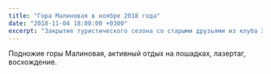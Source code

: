 ```yaml
---
title: "Гора Малиновая в ноябре 2018 года"
date: "2018-11-04 18:00:00 +0300"
excerpt: "Закрытие туристического сезона со старыми друзьями из клуба Экстрим."
---
```


Подножие горы Малиновая, активный отдых на лошадках, лазертаг, восхождение.

<script src="https://cdn.jsdelivr.net/npm/publicalbum@latest/dist/pa-embed-player.min.js" async></script>
<div class="pa-embed-player" style="width:100%; height:480px; display:none;"
  data-link="https://photos.app.goo.gl/ezdAy1vCTmZj2joq8"
  data-title="2018.11 Малиновая"
  data-description="106 new photos added to shared album">
  <img data-src="https://lh3.googleusercontent.com/rVm2OZ5Pz61YBQ92kh5XZy5tNf0O8ys9KAz9KARf8tvDrOAt_ZlX-2r2xhL_hKVKIWOn4PxJfi920zt0YqzhZdpW2vso6d94jsugCdPoN0yaYCZwmPdnS2c1O5OK9G64hc6Cv58zig=w1920-h1080" src="" alt="" />
  <img data-src="https://lh3.googleusercontent.com/IWP2v4ok3mQlr9xS9Fe-Nq36F2nztUnD3RXuxjg-IJBGjIGH3iDID0A_L4ruCEoQWSJY7fi5-odMo8nXenvFnPDEDUsMfnuPmZkBjgirjVmDBZdQA8DtNgMRgrM_dCS9NKH6yi17yw=w1920-h1080" src="" alt="" />
  <img data-src="https://lh3.googleusercontent.com/uR6Jo6yVCpLwGDG1PMQ8E8e2l6kllMTAqt48e6ypWMmGeR-4Z2FsQSoGWVNARTX3HFiXovQuyl1Zm3_8_1ECrnXqi5EX_Umxu5uZA-Un1zi6D4k-amoaobeyLUpfNy0ztv2PdbOkgQ=w1920-h1080" src="" alt="" />
  <img data-src="https://lh3.googleusercontent.com/Hyuw9l6GugCVxHaN-NP6XywGzjcBlOCGQGx9wn7wL9k4BccI6hVFAVldYvJNQEi4qG8G7nVSua-cNkpi1P1Rq_Xq1tfBSZ8H_Xp8TqI7tQvBKIXl-A5K-IhWfu3ymGe3M0CfW5eXdQ=w1920-h1080" src="" alt="" />
  <img data-src="https://lh3.googleusercontent.com/2F1MifdF8HwAUQsr5OZWfiFy1bV0CZnw8Msuh9Pj_zwWSS7JQCwePqXpGfCdi9x0zVBUz705KHLIRNUgJX44jxiFNZEclfs7V2oikMJyCaOAoRyn2DJUOZ0c1zMX-e1TRR-x9AOuCg=w1920-h1080" src="" alt="" />
  <img data-src="https://lh3.googleusercontent.com/bUFsmpkyTBSU6FeQeSdrXgy4S9ziq5IfGPqRnHvUMb1C2KF9nlWtkeF2e7aOnhtG_NEzqGY5v7RlRfuJ38k79M6gB68re5M7JyZK1uj12HpTU3ZYZJmXY2EWXaFLX4x2kjtt0wugnQ=w1920-h1080" src="" alt="" />
  <img data-src="https://lh3.googleusercontent.com/H_lsNRhEhwxzDqw93qbaRDvCZIYIgvPcnfSeRCCjTM1YgnPZwpnOBrhOhSEnMRGybYxElMnpbGaqNopk-MpB6Y9nqFZKeStHAQZbozKJC8l6fJZbjUBtq5DTyv5qf5sxIbJ_1QEluA=w1920-h1080" src="" alt="" />
  <img data-src="https://lh3.googleusercontent.com/S-DZe8KP_uUjx4GGDf0965b80TZJ_z5T4OlVlKEr-KSDnd12VX6Ad2Re62r23P_SR1QFrnMU3N-Ryrr4lN0L3lUI92x-loWZZJE-0tvoZlPqSN82xJ5EdbRKgR6OG-Ztcp9aeCn81A=w1920-h1080" src="" alt="" />
  <img data-src="https://lh3.googleusercontent.com/gRBN4Ej5vV9irNoYrtU6jJenHGguOJIe29AZ6AsBWcT8IkgwiO9y5yH6Dp6-JTQzzYym__arOE7ctkNDFecNzo-7dPVlHaKt00YN334IYVk2YrGJY7BoLATO0NYf9yjfKlRiI7rRKQ=w1920-h1080" src="" alt="" />
  <img data-src="https://lh3.googleusercontent.com/MlUa1GpAYPkS2ygdCO5mg_nleC7CIs1HLRm51NLlDbnCp-srUGnfGm6EoiL-F8WwCCklePGU9MQP_1gtxBSwaS68BdCxwMHCv68mg7PNapZ1itwJinmN83AJS17RB6A5sKwm1YfxRA=w1920-h1080" src="" alt="" />
  <img data-src="https://lh3.googleusercontent.com/8B3IIXuEVushE-tmfOwc43wHxENI6KZ3ElNwdb6auxOhYW0gC7PTePE9Niv68QE5G8_mz04VLhg0rj1Sv94PKgm8jt1c0egQ_aCYqMDr6FfqNhEhR1djIohY9aiJBg1ljNw0hA0ZdA=w1920-h1080" src="" alt="" />
  <img data-src="https://lh3.googleusercontent.com/a7aDq0dTAMpqGBvQJ7oHVvvUxTfqckcfpAMIqEtTej-ZWjbS9LYkRZUY1i54FZVxeJzk7BLPqeI36gNgFtjeQEr0qqdICJiHhvGIJXE6hrwp2tSszpxKGcvkIB1TK_NZP-cZoZstyg=w1920-h1080" src="" alt="" />
  <img data-src="https://lh3.googleusercontent.com/C4QTl7RiGeRKRROFCgXJf5u81ILpGacRezsCiXCsvnfMNK0c4V5_yQtYhDrOUtEpkzz3EiTKpEPrgAZglJ-dE-oLGqblUkwAMJ1dM3Au6IhuO8O2N0NOhU2Odkjn6PkTg0Jq3iTtwg=w1920-h1080" src="" alt="" />
  <img data-src="https://lh3.googleusercontent.com/qeKJ9JHVudhSyQIBAK9uwJqX5Evt0JTLE2UynWSdJnIwQxcJicgRvaHhBGp9EVvnVmSrNJsMO9u-tylFuLZweT8QOn3bACdrPJ-PXPPQGcPygyQwpxogySt5WWrTBEPu_qX9mtEQAQ=w1920-h1080" src="" alt="" />
  <img data-src="https://lh3.googleusercontent.com/nis_48jUz7ygv6NJ4yad08ZLAcyKnr9xpl-3qngNwSIyunZ5qCm-l2_4vnpvA4LIgBkt8g8tsOPkQp9CSOT7aS_Nocc-_S6O5fH5il83Yxw_EzwtSmEKhbbV02JNq6ZkyRL7nfXxPg=w1920-h1080" src="" alt="" />
  <img data-src="https://lh3.googleusercontent.com/3-F8F9H3Oh8LCKsw9Np48GAzrGHHx00H7FP-HxRTBkqFbxAGy2IGogON64f3aL7tjrjkQsDyKvvbpq7WZVkKZRaYRYat14pDnZIqUIsCzJ32vHbpr5B9ahiDZn0n4ecOSWPu5xR-6g=w1920-h1080" src="" alt="" />
  <img data-src="https://lh3.googleusercontent.com/2JE07QuPrSfvFvJUa3FNrz06mEp7aQJoXMcG6UjSbcg3DFYZwPk4INP8jgq1Ul8nTy3j4UFTubbcYcbEB7Qt0mrX4U6gj4ORK9LL4HNstVUVYUbLf8Csi-KPoPOmUOIae8Raz-bhbg=w1920-h1080" src="" alt="" />
  <img data-src="https://lh3.googleusercontent.com/Onm2vpNE0gKY6dMoELPgNqw_9FBcg3HrOWH87p4NzrSXG3nHtiwARYtj3I9326u_mDYp5FbJbGr0Bzo8IUvtZpW-MmFMF5c15YhpYv3E6bIMdSVOfIfMBg1qcQBYkYE4fF17djYkXQ=w1920-h1080" src="" alt="" />
  <img data-src="https://lh3.googleusercontent.com/GQ6-4Q0BQJq-v8BCYQp3vyNrpmah85TC5yiBMPschopFdohlWtjHEOptUUrDRJUh05vKwwR7ELisGmSPskyiu8tsfia4L56744RMEfLnfbg53QyAQGpkCmp1F68gWwT-azUwKKXrDQ=w1920-h1080" src="" alt="" />
  <img data-src="https://lh3.googleusercontent.com/Zp_BXjC8ULmCKx0bENpzaBm-8xGHDuu6OPWZ7jPYLP93qmxjraohyQRdUf96Tpa7y1FnHPnLJvh9cuV25yN3IzLZzEd0V5h7UkrwXDO9UblqKdNRtOuXmyltp8cXvoi6k4oE_erRgQ=w1920-h1080" src="" alt="" />
  <img data-src="https://lh3.googleusercontent.com/eZ7xeJJ8akaDPPX_5JcnoXqWuw6iP_wJCO6dXLFKnq8Qav0_sOLJyLaAiT2tHM5JhsP6WD39gVL6XNgi7ev2GWqqhIam98FKBiDuZsLhoXqUYhk6Ge2tTjVw55icVauOVy7YkrQmpw=w1920-h1080" src="" alt="" />
  <img data-src="https://lh3.googleusercontent.com/i6Bw8T4EHm9LSbF-iz7ls6yUzzTrot_xIWqiiR32DEVMUUnCwNeRkwqeLSraeG4cacSM1_hT7Zc_13F1C2SS8qhOGT1nzEubQK8zQqmTa1ld0YoNQzUlbIm8iXpME-DHnupN3ISt_A=w1920-h1080" src="" alt="" />
  <img data-src="https://lh3.googleusercontent.com/LMqqRi-HEZRPxDFL-mXlFL7Dd67XOE_M3en_K1U6SbgvIx82_CJu7WZd6e6qVn36oCuWKZNt_5QCY_TjxcMecnEsRwpoNVocyDy-fRajmxeK_2kGKTHK8G_jaquSkOSimgDU5hfK3Q=w1920-h1080" src="" alt="" />
  <img data-src="https://lh3.googleusercontent.com/rYOxGQoSteF9LW5q6cpx_J_yUUWHkcfdvaJYqJuXQ5nUAITDxOEvqTL6EXesStRyu5nxXZCogGwrwyl2MlcZCf4jhDWytxffLpdzsynvSWc01ADwL8kN-P7V_aZH97ItMi4qcstajA=w1920-h1080" src="" alt="" />
  <img data-src="https://lh3.googleusercontent.com/mitldqZKNMRgwz9ghQbRghzrq6sbQjElWXLFmYeBgjhSjafJ37tRrQbXVTenB1uB_YzVIV-YeGw8Lplw8Su7r7_JqmURMZBT8FA1AKpbpDTlLAilXzeH4zpu2YFHIR4CLj6T1R48jg=w1920-h1080" src="" alt="" />
  <img data-src="https://lh3.googleusercontent.com/xFYPYkUM9b7hjv6j8Cn-vvaYfpFj9l0ZiY48_D3FlupJWahMihKI_DyEhBAIPqHZl8UwTvCT4bRpzexPifI95dsDN7VEgF8Bb8sbslrkn9Ks5dZLFoTGW2Dh9YicQKvMRy-3yZ-jaw=w1920-h1080" src="" alt="" />
  <img data-src="https://lh3.googleusercontent.com/DjwUdEQqeV90URN6WJtBigaU2dm9pOyhl3wXCob289N3WAG_qYk9iL05T7PNKOxSENvdGUbfyBHdBJW-jFS32w4yU3pHcHyDqDQDAjy1qQw5juxdwMdn0J7wEJkF_x2ErcqWhCdMxw=w1920-h1080" src="" alt="" />
  <img data-src="https://lh3.googleusercontent.com/xEiqCjH5NG6sOPPkHAxBuRVjmxeviTx-8BpU47yIKyv3sGaYKlw5ArItctiJDIzVChd6qQ-sohmHcy_DnGtV9xs7ChCqocAnoDYkFnCWto8ZcROcYSl8N5ONAESTA5O83mM1ffDZZg=w1920-h1080" src="" alt="" />
  <img data-src="https://lh3.googleusercontent.com/sukbIwm2JIkE4D9XVqnLh-7ZDQznbt16YDC-8BMcneQcSlqCSupRiRubPIMKb1l_w1W1pIjUcUrHZbiUOiNyQ4CVn6lsIs_EJ2ZukY2Xle4wPD91hmwB6lkwUmCxdoyKhtOg0VnRwQ=w1920-h1080" src="" alt="" />
  <img data-src="https://lh3.googleusercontent.com/L-vDL2N1OGx5AzYy0Z7TmFce0Gv8bd17WcKXWUq3dkyxePonEwXKRHDUPXWK21xzd0gPkq2lrYosqjbPuh5joJpEcfC91H3L4r3YAINQdHISjdYDKAQoAuKX737QzrXujjz6c1xbVg=w1920-h1080" src="" alt="" />
  <img data-src="https://lh3.googleusercontent.com/dgSBL-S0UR2cN2YUCBXiEtm_LCV3N5fQDzbRU7KFrens6Jb8dF6wZHtMCxNPs4uR_cIeQpZs2ypcIKUWyGG3vW361_oFCNilNnesFC3JQ1DvTw6RCEfhbJoxeeOp7FcFs9daTgueDA=w1920-h1080" src="" alt="" />
  <img data-src="https://lh3.googleusercontent.com/8SEe0EMRVCxwMv3wMhto199_pnyLzgJvMpexUZZcdcgoz_B0QUggbaau3qI10eMX_hBEjSess7whQ2GG_Lwx61h_5fLmfvSadh11lcbz-JMA8pQAkyTrOBJH98KkNhA0hZZaGrTLwA=w1920-h1080" src="" alt="" />
  <img data-src="https://lh3.googleusercontent.com/XrDqk9UI-zJ4aVXiCajKUjSnd8SaDEivOCEVxlzjkauFNGOSK1QD5rzsGQaPkn7lpb4J0sZITIEooIZwjAGRd7NhlpMDxDuB8ZRW6lniedtSeUVBhvuxaoN5d0x63Jub6LZ-7knrCQ=w1920-h1080" src="" alt="" />
  <img data-src="https://lh3.googleusercontent.com/VmkDvFn_S1gEMlJyW94Ch8ZwuzvjCMVAWNLZ_-TNgK5kB1UFyegjpfeo718V07yflM6Do76JPLN-FoF1x_9JEnYUMSBj-i8hk8zOtfgdyEqsXI6TGjp6OegjTcSqkYglqNn4Z_Jt7g=w1920-h1080" src="" alt="" />
  <img data-src="https://lh3.googleusercontent.com/O81tP0oXtgMgxuK0PE98MLUAV8E7a21Bx5s1rdRj7K8mIKhMBjb99BlifJVOccpGe_es8EHVd0AARQFIgqA4DbGOX3OErDWe9DR9cYRRMyWo7g0f5glbOm-iEm_Bn5zrNGB4lzM4CQ=w1920-h1080" src="" alt="" />
  <img data-src="https://lh3.googleusercontent.com/o4r-ZINoCf-UkeL3xPoGqsDuyJq8RrMKj9t8rjzulnKX2pVZa5kNLCE4jx4teWReudtjH_5lxLTfyZSYuo4I4oglKI8sdF2Ds99A5xSAldKz30n_vOkXro1UbdsHLXs2M48ThfTgLg=w1920-h1080" src="" alt="" />
  <img data-src="https://lh3.googleusercontent.com/aQ-3vHDg9IF-jem9Q0MmmACZL5ejmIlW1doYfXPTTyDdx-YvOwjGN__ogSzNpvKYaw5xvjqFO6hHBECWUUxowWBy6iujb6hdYlss23zy0RWU36wv2xOw9fwUp2fhFBxmbyTdf4ra2w=w1920-h1080" src="" alt="" />
  <img data-src="https://lh3.googleusercontent.com/IXppZa_TS8slueyhBS0R3Hq1-kxCVGZ-YGWgFlmHxYBdj7laBLwfXRprOHTALxSD4r3MMmGYnBpReHDSRDkRv8Ny09if9CkEjtR3r3R1H81YynrLsq7UOHZNVz3jIzSD7LW21Ti7IA=w1920-h1080" src="" alt="" />
  <img data-src="https://lh3.googleusercontent.com/kPu4Be8iHRx8J8t_KHUJlIH4-ppXcqCeQKgUS66vij1ptIndrbxgXPAuxHNXaHCEv7-sKR0mYTx_EFTfP5RBQZMOYdnctZ5Qntg1vlD0dV4gNQy7wyNqoqADQv5f48F1S-reuBBPMw=w1920-h1080" src="" alt="" />
  <img data-src="https://lh3.googleusercontent.com/7X2bBrQhWZd--syLnZjghgfXQGnko2Py2E477VmWUy1g8xoZ6DCCVMUBlYEGI04GaFaxTOMn2oNYNXAHa7_ZxZrCjQvBZ8pgFd74QIY2M69XWgFgcOr2SxjATl48F9Zn4xySqI2hNg=w1920-h1080" src="" alt="" />
  <img data-src="https://lh3.googleusercontent.com/Kmk8p0fIpHgt39KniXbcJr1VAeSU5QVscxjXk8i2OicZASz6JqqHehjUdklZxw5vqdHdOMBOxPYFHr_FZ5UJWWE4qmX6EQv7WEh_a3fPn4vZQLTgiJf8ihzuCLOyPpAQ0w-FQ3Z6mA=w1920-h1080" src="" alt="" />
  <img data-src="https://lh3.googleusercontent.com/PCamJIS7UKUUxVAVzCvHT_8MP3L8OY_rDFsmPJeV77BtZFnZe938JFfc_H-GG3_lZCnLCx_uqGnaPs59qyYk05okvIaMrUswblMihQf_FhH_IOXDv1H-2Wqx5RWFhrEq8GKpGe08xA=w1920-h1080" src="" alt="" />
  <img data-src="https://lh3.googleusercontent.com/0zf-XjBj-PoY8zLFKh73p69Q8t5Kx5ylqsu3IyAS9peUqfX7E_Smj3JngX2LK3f8e5rHd1hMGXZaOVom2jNX_t3Gl0Doa7So6jODJMeE5Nzxv9ivczONPR2vXOVhs75N_ZfTXjLr1g=w1920-h1080" src="" alt="" />
  <img data-src="https://lh3.googleusercontent.com/kwn08qvQ6gQTIXCxY8466mc-7LBNaAaXI-V06fTsVPrpgD2AaRUVS5run9fq8tm3QglU5N4dQwozCgkKflaon56mNNb3J7ZZw-5Refm1E1JQyRvhv90dMdAeikC3P06Tsgz0Q60mng=w1920-h1080" src="" alt="" />
  <img data-src="https://lh3.googleusercontent.com/h9dYntPMdHst3E2y9SdiXVawRuoItdhY4uxghYdH8ZW8mWBOFnmKLt2F6MFnaxZcDFBrlWYwjuiuO8IcyS7FU_czZnUuWWx3IvdK7dCkCiiR_AOZfm2GWZIUx9VXFjiqHGCse3ijWQ=w1920-h1080" src="" alt="" />
  <img data-src="https://lh3.googleusercontent.com/wWUq-QbWSb-vnFo5Hppj6uu1ucDVO3l7UjPMg31UKZvIB-kGb3yzJRw0NDQxDcqXbAZisZdRtQVcSmk7U8gH0cjbzcb5XAA4dshrwvT7hfzuNAq4TBuKPKcfWyuYRZnHpwyLOBgcpg=w1920-h1080" src="" alt="" />
  <img data-src="https://lh3.googleusercontent.com/0Yp6b8_ibHNdziDa8CnU8WHM6l3Q1I-X1V_dI9NaGWHKAWjILbhnK8eS6PItGZuEedXKp4lGCAV9p0eR_NbdFEd088ZCyLBeAedhDQy5zI0JVbiAtI-RGlV2Us6GOQ4ZTlNHGZC3wA=w1920-h1080" src="" alt="" />
  <img data-src="https://lh3.googleusercontent.com/TGJhARm4Bc2apV4viPa23y9ZaekRrczAITb9_NDoxrNV1iQ4yxKTXVkv1tY2gwkRUY7YFuYskwnwVqh4zzw_e5kWlLofGeQ9smkk279sLZRLoSLuDIC9eKBSAEV9shO-CE7Ejnz-Bg=w1920-h1080" src="" alt="" />
  <img data-src="https://lh3.googleusercontent.com/i2BNMUcvAjLf-3M44dQbFxsw49CZ1sIdMoBgXUJgv6V9LnVqIYMQ7X2A4tnHSv4wec_S4a7LRPqOQEN-2neppvFrLALcttk88BA0t1RhjQAnMHNox5WkRza6YfU312S6KGVmXlwtEA=w1920-h1080" src="" alt="" />
  <img data-src="https://lh3.googleusercontent.com/D79CprUT6_6Kb4iA1tDQc4xlnDGgCH_m8e5H-BVfxs1hhgDdDe-hdJqeuLAaU1VIUPgARWvzW5Ejwrqap5-PZv4X3Oung1wPkUtTtnyK1qAbGmzisfHDIyWJIdLNCd7SDbugZAx2XQ=w1920-h1080" src="" alt="" />
  <img data-src="https://lh3.googleusercontent.com/ueGRhgccWzMR8VIPY7DptwGoH9p8awCC8zCtG2HcdmK9IAX19yOpux9klFTxePhVuPVXF1R8leigK24CVhzWfCwkDzIs9WLFYZfA__OhQpMJZzqk9u5W4x0Gw2j-VX5iVOzl8gGI6A=w1920-h1080" src="" alt="" />
  <img data-src="https://lh3.googleusercontent.com/5xrHaJ0AxqL784WgiQOzpQ9_x91c5pyy79L7ZEDmUiZIReyCSZsNsue7kLzQBkF9cLWSGe7Kj8_o5sqD5r1M1pLzdXCgZn0gpKfSbaBN_jwdlfN1Uof1BQWmUzldcrN0ZhYoshPHUw=w1920-h1080" src="" alt="" />
  <img data-src="https://lh3.googleusercontent.com/AL0Kc_b8r_9JgvbAPpeH9ZmDHR0RxJO2Hx4l9Clz1-PYcVDqgec950cnT3mfiC2HpT3V38AUKKwbtP2EKWUxx_0-83wnP_f785nSyKaHhlBAzC9VyAY3o0FtYIbjq4mNn9AFxF7FGA=w1920-h1080" src="" alt="" />
  <img data-src="https://lh3.googleusercontent.com/ZCD7qlPRC1o0GBnHxscy9bQAp4FHp4YfzOmaVZFYBinyrizIyyRgPBb7RPVFJuPxaDvQEl6HKdByoCIMbm7DBKzspV0rAoqsQMWioXhHsS53JAlcUelYYz55HkHZIQCIa-CPPGGI8g=w1920-h1080" src="" alt="" />
  <img data-src="https://lh3.googleusercontent.com/-muoq3gAIjokY3B4J7wQfMhiuiMDdPeXfMdvYNMjRimwrm1uTEGtkyYVZnCFY2t9ra_xe1iCC_RDjHPL9H1CGFrLdr5-r49721pIS0_dkaRXRsL87YRUmZcE2swqUgDNl-Ys09O3Gg=w1920-h1080" src="" alt="" />
  <img data-src="https://lh3.googleusercontent.com/5DBzJRTsw5o8t1UQBp8sN78W0BGTmGCsdTdkHcLm7y98pXRnFzj1d_Rd8Sni-fsOWHsWZEzAG7HJ_OVYqY9QbMX-fCGH6JL9O7RfVMHHlEgvr_GlpBsgeprDxZatVEREOZSJeUIOkg=w1920-h1080" src="" alt="" />
  <img data-src="https://lh3.googleusercontent.com/Gr2fXZnDN-hbHvqiLi5nLEQo90FTPeJmWxb-ni2g7DaJ_JIWoKQvYq6jE9FW6XW-RQgCgJi5HX8eBNRSGAIxdNDBg-b3u-jZxjhIpSCvvvsp1Ijx0YNlBoy0DQe_yLEog8hq_wIK9g=w1920-h1080" src="" alt="" />
  <img data-src="https://lh3.googleusercontent.com/_E-pUacraAofYATXNCqvyYPuAYb0Wg_T2QJb50H84AG2hkW3XOKCgBecXHp0VB3SXnyQQWQ4BAmQDtuhqliN8lT0sNiteLgCx-6Zbut2opwpk6YoAY29QjJ3tRR_0wEZiXtpQAzdfA=w1920-h1080" src="" alt="" />
  <img data-src="https://lh3.googleusercontent.com/dtKjDZLgYZtRzc1lmR102fFQ6BN3f0DX0ouKvmFQRGlSEa7gDpQHz_vlEQjdgnvAxx3zRj6DI24QVczyrwQO5OoOIJ31HNR-mft4jiOuyVyVPjAHlZogmguwacViVsWEwGK68oyZgg=w1920-h1080" src="" alt="" />
  <img data-src="https://lh3.googleusercontent.com/EIXV6bIuOBBHpRR3KrXZ02ok_j_z3ZJwLrVrXdKCRjtQWoR51KLXRPOtdtfthBhAtQAwX0F_vfZKtwoPWR04lKtxYgX1oy7eSBU5lgXlVECVQqDixRHiisTB60BDzw9jQvcjSjLMbA=w1920-h1080" src="" alt="" />
  <img data-src="https://lh3.googleusercontent.com/XEfzsPtBObMYXq-7EnWijP2QpZ7cmDHDiqzOUgvln9OiHUWxyo2ZeXAPJeFaUqx9PqXon_RRJxyBwmJPIA_HGoqSG-Th5rqxfaLBVtWCtCjVQoBL8ZKzYTR48dcuu2dDTzyBcIv7zw=w1920-h1080" src="" alt="" />
  <img data-src="https://lh3.googleusercontent.com/RHFwLwqph3x1p8BFslAkaxV1gaTwZthbhcWWGLvUr4VhmArm7D7Rft4A9HTCuioEAG4OLVsUZoleIx-C-pq6fpIPy98-AEYAgd_k9l7QOivuyaseotziOWC6KRNUttomGz4OUCAhNg=w1920-h1080" src="" alt="" />
  <img data-src="https://lh3.googleusercontent.com/Nc-ieqH7WoG9k9MrNnJ06l4ebvIyY_q-w5ol_SU3T19nd-i1j1zO6cd_brzGzoiHwELsy-QLceF4bU3uNGTEPAYDbz8l_vz4F7nx-KxXlgbKJ-X5xP0DKB9mSNrpCQZ3glY6PUmZdw=w1920-h1080" src="" alt="" />
  <img data-src="https://lh3.googleusercontent.com/-jzgTPMLOdIl5J8wfbgYxC4SWR6kWDtWPUMqZIh3oX3h4a1wQx6lf3pcne1pbr3H8X6W2kb5GOER5UrokyZKpCEhUARL2gW2jmtUr-SPuHC_v3CcFU0m8u2PMMp59peD3J5s3wXxzg=w1920-h1080" src="" alt="" />
  <img data-src="https://lh3.googleusercontent.com/M7RpyiARaicWweQ1gwyxF4Yt0lmTGtV7poIwHRl2tn1TtfGGadJiHfkp6ApioI19LYLmVzu5VK-a41EJJ2Oh5sIJS8_sOkxn_KAAm555_UPts383picCLrz7t9CjtIXC2WhYAuVRFA=w1920-h1080" src="" alt="" />
  <img data-src="https://lh3.googleusercontent.com/0Ut5TI8Q5fvek3SCcqiaL4Pj7G86ssRuZdnt_Kw-626KfeItNqo6sYfAhwzkqgxkKXivQiZjobgIsnDzpol9HUEj7lz3pndJXd02b0s59DQjIh0YKWwrhU9cn16RhxcN-5tQxYLv4Q=w1920-h1080" src="" alt="" />
  <img data-src="https://lh3.googleusercontent.com/lxDPeJp1mmCz89k8FsTw0-4gzv3Oh8mo1XusmdOIY2itSPNhGm5onrQVTeU_V2p9PQpxoZ6YBwieW0UAiJJyqkBIcojT1DsoMhZ1pK1FIFR4ucmg3JLtD6wPZoTz2_7I_MOHwYiTYg=w1920-h1080" src="" alt="" />
  <img data-src="https://lh3.googleusercontent.com/6d_Ko5mnv3-HuDE6Soku-zxVyzqAtrtSERh_1UyAT6UbZPWkmq11ZhtKW_tnay9yTq38t9VloMSOg2id9aJljfU596CyUepAYyt84nM5M_THNF9wMExFx3Z8XkXJpnhs08LQeUydJg=w1920-h1080" src="" alt="" />
  <img data-src="https://lh3.googleusercontent.com/QJmm2OP2ra_TnXrC5e47k1sIDlN-3NL0xLTs7CYeZPyWacmXEIctJsa-LnxXPa43lr0o7kQnahwQoqFpkpAiWCzQKVsL_CuXasZplXBcPf_e_EmoXjbyc0TaKWHxtAxBH3L4dFLgrw=w1920-h1080" src="" alt="" />
  <img data-src="https://lh3.googleusercontent.com/ws3pKFRkXYoraXJHU2_nb1QFKn9sqHPLWz9nRi8zkhoCzt53NWy5YsPskYc18HhGklFLtyLz69bpB_XZJZ_0b1Qc8CdBc2RHNgj2rv5GoZ2OXMUcxQFDACKym7l6CtFAeTTIAgdPfA=w1920-h1080" src="" alt="" />
  <img data-src="https://lh3.googleusercontent.com/2EogNxWCotNHl9okL1pVocc4J25ksp9D5tZxeZyvhbECEx-CTneyMTzWzLBbqK5uWrzAmsnZmFgm9ycR2V6lNWjlLmus9MB-PcySFRH52W51BRAFsUdQQf_F_rUkSAY_MvXu0MvoLQ=w1920-h1080" src="" alt="" />
  <img data-src="https://lh3.googleusercontent.com/7sqclwKNzsI_pd4N-nNofxWQWPkHmTaXIdUTqug7QlRyVCogxF4seUMEspKrxTJ2pI0IHVxHK_jkVxSwF4Cwojb0UPWm3OxRfZBTDOEPH9DDpFmiuh3sPu8X7rE9KN-dQ7GGIGEQqw=w1920-h1080" src="" alt="" />
  <img data-src="https://lh3.googleusercontent.com/WP0I8nyjPP6gwPMUleL-6N-OLtvOJQm6qniSoc7J9kbUSh51QNg8RAM1iuuBsoyX0I9DBnhY8hcplMssETH5n89BkuMMnWUPbZbjB95L1ltGMyxw_cP5_-jUhiywHAiBKXvQAVjd2g=w1920-h1080" src="" alt="" />
  <img data-src="https://lh3.googleusercontent.com/1drhsNIWz7J6asSFtKlZ65ydJS-RoRq2T23VZ-tz7vW7-RD3SSuF39abNJxu_u3If9mEaMZVfLDmYVgA7rPxHcnChksjCWK3T6SJMV6hh5uI9ykrJ9njxYqfYb5-y6lTan5t4b6FYg=w1920-h1080" src="" alt="" />
  <img data-src="https://lh3.googleusercontent.com/ATKiLKfLUFXqDRI3D1UI5pdIEdAoSVpKrym9bppyLE4ub-Hxlu5w2C1vh5xlU0_29H0M4vHd5M3jGB49kg-7M289TQD05DmQv9JWeG9ah7eaaddOeQ279HuF1cXyS1f9mxqvG_pmgw=w1920-h1080" src="" alt="" />
  <img data-src="https://lh3.googleusercontent.com/r8Q6KtrwPTfX2_40suvzAFV-aVlqYH99JXVOON5uKrYtsSKYBbAboT4IfYtjns0DOKtLub6sZWGJliChsUX_AFFhZfSYHK5lQJRaQCc1tvvZF26NYWuL20nxpwU4Lk9G1IG2_892kg=w1920-h1080" src="" alt="" />
  <img data-src="https://lh3.googleusercontent.com/YDA5x55UFQ2ZGU_FSkiX4OBylmJlWf1uKsJv-Sr-__jfSvgZXvj1dhLlrjJzKtyqOqoeqgiywhzZEzV-4-bfBw4TuZVckVH4Sr1q_S4rznD-JEneWQxvXPCsrgQmHD8TIDt7iiyECQ=w1920-h1080" src="" alt="" />
  <img data-src="https://lh3.googleusercontent.com/tHBiBKCj1nerwqkZ8M6kmE-4u7kvjC85-DoRuGsu5lHjT7UNTm-uCeV5iCpNonqs4AJQKBPQ_VuiuKcPe65USWf2FCrYBTlVlpLXjpm7A6lBFNGbTPEHBCuVqoHfG3mENlxUrLQ_jA=w1920-h1080" src="" alt="" />
  <img data-src="https://lh3.googleusercontent.com/n7-eULiWkeywRBOVSqMPI9n2KRSlSqtUlTsQKSFjVRq3XbreqlF8B93b6OP0sipszBVI1J-QX6vro2kd5NHrAViDvnEQPhkFzT_bh2pd5oRZls9y-GEqXijkyut59KMLJ9YBVjxOTQ=w1920-h1080" src="" alt="" />
  <img data-src="https://lh3.googleusercontent.com/DCZs8NeGXO-r60eDMQKysYFVyZJsxMlK1vOId3GwZn8CkJJuJ5dvfu8GIDtEuO9HzaRhUTodf_d8_xygJy2HnwW7mG6at_12zIhsGg0NtKxTlScNw4IM35l_cM26NNUqQcXYShsagw=w1920-h1080" src="" alt="" />
  <img data-src="https://lh3.googleusercontent.com/4j4BlMubIhzqQE545bZcoieyRGRK9RdYvB-Ml3HA67zz4zBFND9MjoIhObX1dapMJLM5oILw7i4eiZuvAYTqMto_T-eg1dIfLKVij_QiXzd3nEvDJv4iWqOm62BPFk1e22er9uHjlA=w1920-h1080" src="" alt="" />
  <img data-src="https://lh3.googleusercontent.com/xe7-BoPWVJ7d8OhXn6k4zSm_03T0cArc_RNWTxj0U2G8B0VwI_nVpm9rMqHxjDIqNIs87HTggNS-asotDiMzllP0Z4okuxirMn1i9O7KhEUD6b7zQfGgyALCsiuvsnhtl47XseQsbQ=w1920-h1080" src="" alt="" />
  <img data-src="https://lh3.googleusercontent.com/SuBZWe8IpgZccqOddKrR7iW6PbDhZ4hbe5SjWhMOeanbBD9StOdlaes1Rs45NptE-aiBFg5oSaGI_wuXfQi_cxRUvu6NHq31P-GTOfn-triOir0cYerye-Vj8bznGy6cRpPGoDlr_g=w1920-h1080" src="" alt="" />
  <img data-src="https://lh3.googleusercontent.com/c5r4a4jGq1YZ_TfAQ1MMZw_GSpiA3pxEei639C8DtF5owmKpTcxhHEuY9dy4QzLWChoikdxyrvkJ_5jOl3sWDpudjHpE91hLm9wvNBvqziZUYtbhrnoSn23S2aLHzb3s0cCggcxwhA=w1920-h1080" src="" alt="" />
  <img data-src="https://lh3.googleusercontent.com/9khPSoYaii8QEmf8soV-dovKHkmT7fbKNDqZQT5IkRV8DIjikvqnIeX_9uOVFCduJksaYbxH0RYy7700BD0JN1XBZB4dNyNWjZGH0Eiu2Jw-5OvFDvqBtUEJa6iHzmnaFxmboxAqyg=w1920-h1080" src="" alt="" />
  <img data-src="https://lh3.googleusercontent.com/6Nr0X-1kDi0eaSd9rsQWkFo7dX9uUWFva5E6tKGjN7ydnhRtGQgB4Ja-RKQjfMOBWYu63xiOoFxwI97l-TJowajNjwESANehFR4Mz_ZLYh9H7dqY6lxHicHucqAMd2W2SBhnrZ1gZA=w1920-h1080" src="" alt="" />
  <img data-src="https://lh3.googleusercontent.com/p4p30opQefLonhWh4-zrHkfYMQ223FdZM2uDGtiipEErlbnEPeohcpdiMVBj9QCUqBchfXmx8O-gM5tYmrsavCheBEkZQeg4en5Kb6-_iadMz1PpFlq6zN1LmwzDPqI5aoWJqUvGhA=w1920-h1080" src="" alt="" />
  <img data-src="https://lh3.googleusercontent.com/bU5O0_BjtBRXr0Yz7I8DHDsNiUdsL8u-l9rp4oGDtaRMVBEvX_jbOsj5qSGPYNNzg4h4MMSQLm2OzAggOtv8aXUsqikd8EPUNrzJAb-98YqCrdho9Q6owE2avTcdD_WGS5eolCSE8Q=w1920-h1080" src="" alt="" />
  <img data-src="https://lh3.googleusercontent.com/AbdT6T8Ub9qKtpROHl4ZALWODceAiIvZlhBgTcV4TdyvEHO60qC6vHb_YXra3oShTFtAyj05YBuWDusItROKRu9aR8h6wJY9QJHFba3AV64Aaz_75vzbOGTFZAv1PSCVfcov_nzPgQ=w1920-h1080" src="" alt="" />
  <img data-src="https://lh3.googleusercontent.com/hxALTKj_mKxOzcDnzmLLRpm2UeFg2MxwRU_PIDOpsTOXSNXBFr8-WQQL8i6_d_00cpJYZDhg9Oxk3Rj9jYBbXzd2Y7KZOR1tCgSWL7505GFCVxgwpGhrxj_UX6xoplQHukhskswg1w=w1920-h1080" src="" alt="" />
  <img data-src="https://lh3.googleusercontent.com/sn5bL_0sR4nqN_B9p1qo5E_lqrA2dOJhS6jVyom8O0I61FvrV3EjUMQh52-K6tqVaOhH-q5Y-J9icKpGQ6cgZDZW6zTZ4lg0uhqtCbGwMV5be3D4DGwKmIFxm38gfbZb2kXqWLWamQ=w1920-h1080" src="" alt="" />
  <img data-src="https://lh3.googleusercontent.com/RqjhW-CVsbXEdnfK_Y5Tc0Zpa-TNNCjwvwIccabGA6CAmjGuelbIuTWyvKVvzhP0MBaTVYFHsBx-ebYgKNBw6XDjOdc_zkZpyYKy_8MpSOR9s9m0N81FtbxJj4sXWZlZP-5hdZn_pQ=w1920-h1080" src="" alt="" />
  <img data-src="https://lh3.googleusercontent.com/y-5RmNA9ouxtKPeFx9VhKeFzcLMYpHNU_rz2dGHl9WfFiYNxCyVokFM2lB3holQlGVcb2oJhe1MSkamuVIZiityFN3R5F8HEapXFksM5ePqcINmdVe-N7vXA6HYIuuwWqiQYogsTLQ=w1920-h1080" src="" alt="" />
  <img data-src="https://lh3.googleusercontent.com/d1r0-SvMuis-1XWtsAuYCh4HnSD7_YLDxayCy1sm-KRPCi3-tg70YJe-D_7vmk_UmUaYAmbsfg7aEidX0Mf-ynB0wD2gAgf5uKirqgBAE4AVs6RMWiOEkbsUNKBu-wXQ8sdCfZjKAA=w1920-h1080" src="" alt="" />
  <img data-src="https://lh3.googleusercontent.com/Sne30RjIpJiildSzXe8Fuf9SxqwPHuD4g6nc_8-rLUjG84RL9fHVeLcZzrWPSqGTEZrOlzTnOJn_s1_gcrVdrpQHDB5pgr3XKBR6IcKciX1QYcpiqVXqDaVzR_fMBD_BNw3o0yvX3g=w1920-h1080" src="" alt="" />
  <img data-src="https://lh3.googleusercontent.com/F-FLwNnsPmcoOToE9KaUX1Q3yXAl0MHPMAfrZFlUcioelkbUc3dWnUC2-9foWR9XGMeSSYxJHdwIL4EfqvOiHT3NKqAVYjwg6wUpvZSA9P8VNvUuXkKBgHn4LUi_vpyE1ZMzhXxVvg=w1920-h1080" src="" alt="" />
  <img data-src="https://lh3.googleusercontent.com/NvqCugDvsCnkXahpxp0uBJehEiiFhhqU9Bn-7_DXO8bPqGRigAB7EcytNPYQOBeOAxO7ngqVUx4t0TH4CLgaa-HAZFYc3oLtbCvzqjGcIpr6Vo7-6orXH_tMf0RyINLOYNGPpFtn4A=w1920-h1080" src="" alt="" />
  <img data-src="https://lh3.googleusercontent.com/bx8rHt4sEObAAzttEt7LuJPmuStua4MOzxiwlMIGm8YqFNT7YsEHFmC4-dbYyvn9ZoCt7XtfI3DdYOD1JYaEzV4JEIels08-pz7txozlExb1B34i6LWXc0cnsXRvHUnyVZ7XTu5zFg=w1920-h1080" src="" alt="" />
  <img data-src="https://lh3.googleusercontent.com/p4LDBlb16pxdTc_r9mXVKK3IHogkDocqx8CDRCkvVxsna3_lFJ68aQufmamMuHflpPow5TUlxHd_COhKv-Ubs6E9brEXKO2M2_m0Wh_nv-z5r5jxXN9ghWNqcs07vuyMEl_-iTZwWA=w1920-h1080" src="" alt="" />
  <img data-src="https://lh3.googleusercontent.com/GOJ17GG61ag8MOIoXYjUvE94HeQBKJ9W8SbH7efsgYG1rj-jStzRp9MIS2z77bbAnyokyisxj9C1cagjFGqX1l-1pXdeq1-mRfqdFGX0rZTR27Al_hMyaBooOAIriLVYOQM5tDRMXA=w1920-h1080" src="" alt="" />
  <img data-src="https://lh3.googleusercontent.com/xHmv7BQ22UfJnEMJlhsSvQIemo-Ult2qmkTnChSnCocDSO_gqtbUo9ZoeX4htvL42Ba1nwxrpMbCzaR7wULoqLINuyKvtxWvWV4gbffBtHd72RptGAqPVAlAdI0NNhG07T-kaHNV7w=w1920-h1080" src="" alt="" />
  <img data-src="https://lh3.googleusercontent.com/tZ6bgr2ELBREIfBce9WUWyPFK8Zp0sRY3Q-MQCB1a1Ou9WJ5uQ-moOynS4yBJmPtXNdXmvQRGKpuAqvj9ZLzSfOTs-QbXVW3GaHYk4dw-x52SQ-PQ7I6RFo8KvI8dNcHCgp9ZCyt_w=w1920-h1080" src="" alt="" />
  <img data-src="https://lh3.googleusercontent.com/H1CFQGH17qKHSTPJFaMRbFi92DTPfRCBW4ntntliJ6pxJudMJujzD72yNJOI9T6c0qckBl1y2XNc3dAfQZyEu3VHrXfqbjSOA6F2wGdvS0d_7o3kwyWGxX7lltfcL2fhnOtSxRN-UA=w1920-h1080" src="" alt="" />
  <img data-src="https://lh3.googleusercontent.com/Ka5emqtbZ7-aBkaEnCBjXiXO-7mbHhydOsdZUd78eUlB0G5_x2MCTXXMTJ_2OzWWa_5HfWIXgUvJS4ibQaf0O7H-be9prZOe3eSaffLs20FtVTZTuSYLhCRRv2mNkxUF1MbQXt_gLQ=w1920-h1080" src="" alt="" />
  <img data-src="https://lh3.googleusercontent.com/hWy_Bt4wIPPLtnj2Pgi35Km7PbboghdSJ0R2h8KvwQ_rhMKfncZiQ6fLQZF3YbcFz3Q2_4FwZefpXVFgTzbFIRjVfPOK8nYA3mbwBRbPHpuBdgxH613_BxTPgUGAmOTHS7z7IBb6_w=w1920-h1080" src="" alt="" />
  <img data-src="https://lh3.googleusercontent.com/neMInPKxAOFB_BFOQt-S0XTIUAxhUSw67Ldx6KhvpBS7dxMx6eUctvjO9tfS9jH_xjVsZrVnR1txeVitmQrqpZBK3N-OipBR7vDPdb0zjUQJldtlt4irfYfU3cUAIgaEYU0sO5NaZQ=w1920-h1080" src="" alt="" />
</div>


